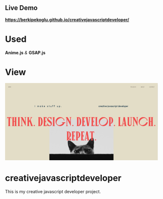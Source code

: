 ## Live Demo
**https://berkipekoglu.github.io/creativejavascriptdeveloper/**

# Used
**Anime.js** _&_ **GSAP.js**

# View

![](demo.jpg)



# creativejavascriptdeveloper
This is my creative javascript developer project.

